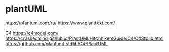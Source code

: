 plantUML
====

https://plantuml.com/ru/
https://www.planttext.com/

C4
https://c4model.com/
https://crashedmind.github.io/PlantUMLHitchhikersGuide/C4/C4Stdlib.html
https://github.com/plantuml-stdlib/C4-PlantUML
